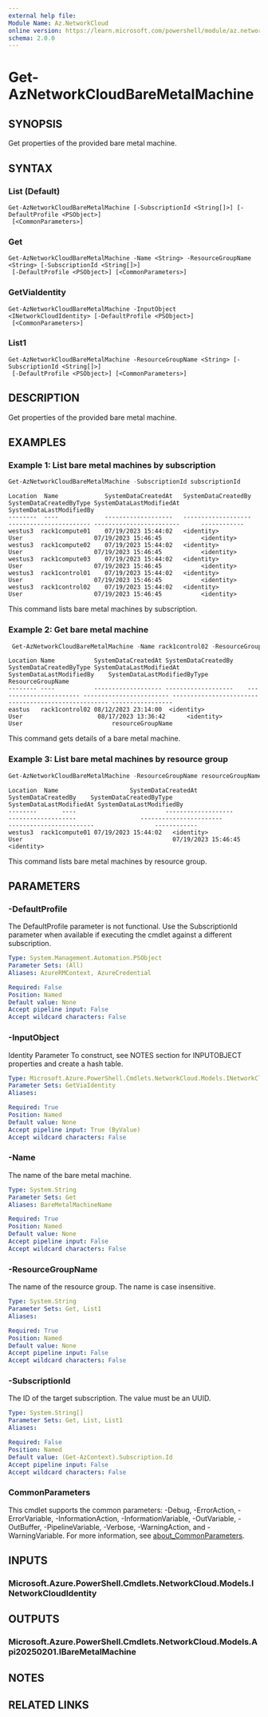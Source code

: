 ```yaml
---
external help file:
Module Name: Az.NetworkCloud
online version: https://learn.microsoft.com/powershell/module/az.networkcloud/get-aznetworkcloudbaremetalmachine
schema: 2.0.0
---
```


# Get-AzNetworkCloudBareMetalMachine

## SYNOPSIS
Get properties of the provided bare metal machine.

## SYNTAX

### List (Default)
```
Get-AzNetworkCloudBareMetalMachine [-SubscriptionId <String[]>] [-DefaultProfile <PSObject>]
 [<CommonParameters>]
```

### Get
```
Get-AzNetworkCloudBareMetalMachine -Name <String> -ResourceGroupName <String> [-SubscriptionId <String[]>]
 [-DefaultProfile <PSObject>] [<CommonParameters>]
```

### GetViaIdentity
```
Get-AzNetworkCloudBareMetalMachine -InputObject <INetworkCloudIdentity> [-DefaultProfile <PSObject>]
 [<CommonParameters>]
```

### List1
```
Get-AzNetworkCloudBareMetalMachine -ResourceGroupName <String> [-SubscriptionId <String[]>]
 [-DefaultProfile <PSObject>] [<CommonParameters>]
```

## DESCRIPTION
Get properties of the provided bare metal machine.

## EXAMPLES

### Example 1: List bare metal machines by subscription
```powershell
Get-AzNetworkCloudBareMetalMachine -SubscriptionId subscriptionId
```

```output
Location  Name             SystemDataCreatedAt   SystemDataCreatedBy  SystemDataCreatedByType SystemDataLastModifiedAt      SystemDataLastModifiedBy
--------  ----             -------------------   -------------------  ----------------------- ------------------------      ------------
westus3  rack1compute01    07/19/2023 15:44:02   <identity>           User                    07/19/2023 15:46:45           <identity>
westus3  rack1compute02    07/19/2023 15:44:02   <identity>           User                    07/19/2023 15:46:45           <identity>
westus3  rack1compute03    07/19/2023 15:44:02   <identity>           User                    07/19/2023 15:46:45           <identity>
westus3  rack1control01    07/19/2023 15:44:02   <identity>           User                    07/19/2023 15:46:45           <identity>
westus3  rack1control02    07/19/2023 15:44:02   <identity>           User                    07/19/2023 15:46:45           <identity>

```

This command lists bare metal machines by subscription.

### Example 2: Get bare metal machine
```powershell
 Get-AzNetworkCloudBareMetalMachine -Name rack1control02 -ResourceGroupName resourceGroupName
```

```output
Location Name           SystemDataCreatedAt SystemDataCreatedBy    SystemDataCreatedByType SystemDataLastModifiedAt SystemDataLastModifiedBy    SystemDataLastModifiedByType ResourceGroupName
-------- ----           ------------------- -------------------    ----------------------- ------------------------ ------------------------    ---------------------------- -----------------
eastus   rack1control02 08/12/2023 23:14:00  <identity>            User                     08/17/2023 13:36:42      <identity>                  User                         resourceGroupName
```

This command gets details of a bare metal machine.

### Example 3: List bare metal machines by resource group
```powershell
Get-AzNetworkCloudBareMetalMachine -ResourceGroupName resourceGroupName -SubscriptionId subscriptionId
```

```output
Location  Name                    SystemDataCreatedAt   SystemDataCreatedBy    SystemDataCreatedByType SystemDataLastModifiedAt SystemDataLastModifiedBy
--------       ----                         -------------------                -------------------                  -----------------------                   ------------------------                 ------------
westus3  rack1compute01 07/19/2023 15:44:02   <identity>                         User                                          07/19/2023 15:46:45           <identity>
```

This command lists bare metal machines by resource group.

## PARAMETERS

### -DefaultProfile
The DefaultProfile parameter is not functional.
Use the SubscriptionId parameter when available if executing the cmdlet against a different subscription.

```yaml
Type: System.Management.Automation.PSObject
Parameter Sets: (All)
Aliases: AzureRMContext, AzureCredential

Required: False
Position: Named
Default value: None
Accept pipeline input: False
Accept wildcard characters: False
```

### -InputObject
Identity Parameter
To construct, see NOTES section for INPUTOBJECT properties and create a hash table.

```yaml
Type: Microsoft.Azure.PowerShell.Cmdlets.NetworkCloud.Models.INetworkCloudIdentity
Parameter Sets: GetViaIdentity
Aliases:

Required: True
Position: Named
Default value: None
Accept pipeline input: True (ByValue)
Accept wildcard characters: False
```

### -Name
The name of the bare metal machine.

```yaml
Type: System.String
Parameter Sets: Get
Aliases: BareMetalMachineName

Required: True
Position: Named
Default value: None
Accept pipeline input: False
Accept wildcard characters: False
```

### -ResourceGroupName
The name of the resource group.
The name is case insensitive.

```yaml
Type: System.String
Parameter Sets: Get, List1
Aliases:

Required: True
Position: Named
Default value: None
Accept pipeline input: False
Accept wildcard characters: False
```

### -SubscriptionId
The ID of the target subscription.
The value must be an UUID.

```yaml
Type: System.String[]
Parameter Sets: Get, List, List1
Aliases:

Required: False
Position: Named
Default value: (Get-AzContext).Subscription.Id
Accept pipeline input: False
Accept wildcard characters: False
```

### CommonParameters
This cmdlet supports the common parameters: -Debug, -ErrorAction, -ErrorVariable, -InformationAction, -InformationVariable, -OutVariable, -OutBuffer, -PipelineVariable, -Verbose, -WarningAction, and -WarningVariable. For more information, see [about_CommonParameters](http://go.microsoft.com/fwlink/?LinkID=113216).

## INPUTS

### Microsoft.Azure.PowerShell.Cmdlets.NetworkCloud.Models.INetworkCloudIdentity

## OUTPUTS

### Microsoft.Azure.PowerShell.Cmdlets.NetworkCloud.Models.Api20250201.IBareMetalMachine

## NOTES

## RELATED LINKS

